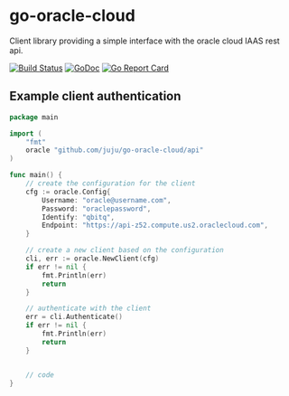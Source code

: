 # go-oracle-cloud

Client library providing a simple interface with the oracle cloud IAAS rest api.

[![Build Status](https://travis-ci.org/juju/go-oracle-cloud.svg?branch=master)](https://travis-ci.org/juju/go-oracle-cloud) [![GoDoc](https://godoc.org/github.com/juju/go-oracle-cloud?status.svg)](https://godoc.org/github.com/juju/go-oracle-cloud) [![Go Report Card](https://goreportcard.com/badge/github.com/juju/go-oracle-cloud)](https://goreportcard.com/report/github.com/juju/go-oracle-cloud)

## Example client authentication

```go
package main

import (
	"fmt"
	oracle "github.com/juju/go-oracle-cloud/api"
)

func main() {
	// create the configuration for the client
	cfg := oracle.Config{
		Username: "oracle@username.com",
		Password: "oraclepassword",
		Identify: "qbitq",
		Endpoint: "https://api-z52.compute.us2.oraclecloud.com",
	}

	// create a new client based on the configuration
	cli, err := oracle.NewClient(cfg)
	if err != nil {
		fmt.Println(err)
		return
	}

	// authenticate with the client
	err = cli.Authenticate()
	if err != nil {
		fmt.Println(err)
		return
	}


	// code
}


```
